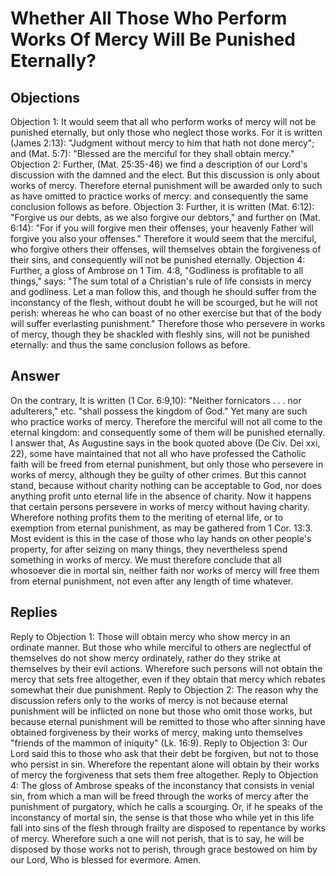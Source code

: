 # Whether All Those Who Perform Works Of Mercy Will Be Punished Eternally?
## Objections
Objection 1: It would seem that all who perform works of mercy will not be punished eternally, but only those who neglect those works. For it is written (James 2:13): "Judgment without mercy to him that hath not done mercy"; and (Mat. 5:7): "Blessed are the merciful for they shall obtain mercy."
Objection 2: Further, (Mat. 25:35-46) we find a description of our Lord's discussion with the damned and the elect. But this discussion is only about works of mercy. Therefore eternal punishment will be awarded only to such as have omitted to practice works of mercy: and consequently the same conclusion follows as before.
Objection 3: Further, it is written (Mat. 6:12): "Forgive us our debts, as we also forgive our debtors," and further on (Mat. 6:14): "For if you will forgive men their offenses, your heavenly Father will forgive you also your offenses." Therefore it would seem that the merciful, who forgive others their offenses, will themselves obtain the forgiveness of their sins, and consequently will not be punished eternally.
Objection 4: Further, a gloss of Ambrose on 1 Tim. 4:8, "Godliness is profitable to all things," says: "The sum total of a Christian's rule of life consists in mercy and godliness. Let a man follow this, and though he should suffer from the inconstancy of the flesh, without doubt he will be scourged, but he will not perish: whereas he who can boast of no other exercise but that of the body will suffer everlasting punishment." Therefore those who persevere in works of mercy, though they be shackled with fleshly sins, will not be punished eternally: and thus the same conclusion follows as before.
## Answer
On the contrary, It is written (1 Cor. 6:9,10): "Neither fornicators . . . nor adulterers," etc. "shall possess the kingdom of God." Yet many are such who practice works of mercy. Therefore the merciful will not all come to the eternal kingdom: and consequently some of them will be punished eternally.
I answer that, As Augustine says in the book quoted above (De Civ. Dei xxi, 22), some have maintained that not all who have professed the Catholic faith will be freed from eternal punishment, but only those who persevere in works of mercy, although they be guilty of other crimes. But this cannot stand, because without charity nothing can be acceptable to God, nor does anything profit unto eternal life in the absence of charity. Now it happens that certain persons persevere in works of mercy without having charity. Wherefore nothing profits them to the meriting of eternal life, or to exemption from eternal punishment, as may be gathered from 1 Cor. 13:3. Most evident is this in the case of those who lay hands on other people's property, for after seizing on many things, they nevertheless spend something in works of mercy. We must therefore conclude that all whosoever die in mortal sin, neither faith nor works of mercy will free them from eternal punishment, not even after any length of time whatever.
## Replies
Reply to Objection 1: Those will obtain mercy who show mercy in an ordinate manner. But those who while merciful to others are neglectful of themselves do not show mercy ordinately, rather do they strike at themselves by their evil actions. Wherefore such persons will not obtain the mercy that sets free altogether, even if they obtain that mercy which rebates somewhat their due punishment.
Reply to Objection 2: The reason why the discussion refers only to the works of mercy is not because eternal punishment will be inflicted on none but those who omit those works, but because eternal punishment will be remitted to those who after sinning have obtained forgiveness by their works of mercy, making unto themselves "friends of the mammon of iniquity" (Lk. 16:9).
Reply to Objection 3: Our Lord said this to those who ask that their debt be forgiven, but not to those who persist in sin. Wherefore the repentant alone will obtain by their works of mercy the forgiveness that sets them free altogether.
Reply to Objection 4: The gloss of Ambrose speaks of the inconstancy that consists in venial sin, from which a man will be freed through the works of mercy after the punishment of purgatory, which he calls a scourging. Or, if he speaks of the inconstancy of mortal sin, the sense is that those who while yet in this life fall into sins of the flesh through frailty are disposed to repentance by works of mercy. Wherefore such a one will not perish, that is to say, he will be disposed by those works not to perish, through grace bestowed on him by our Lord, Who is blessed for evermore. Amen.